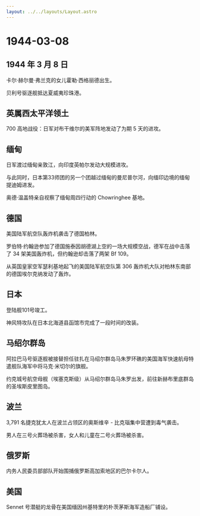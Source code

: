 ```yaml
---
layout: ../../layouts/Layout.astro
---
```


# 1944-03-08

## 1944 年 3 月 8 日

卡尔·赫尔曼·弗兰克的女儿霍勒·西格丽德出生。

贝利号驱逐舰抵达夏威夷珍珠港。

## 英属西太平洋领土

700 高地战役：日军对布干维尔的美军阵地发动了为期 5 天的进攻。

## 缅甸

日军渡过缅甸亲敦江，向印度英帕尔发动大规模进攻。

与此同时，日本第33师团的另一个团越过缅甸的曼尼普尔河，向缅印边境的缅甸提迪姆进发。

奥德·温盖特亲自视察了缅甸周四行动的 Chowringhee 基地。

## 德国

美国陆军航空队轰炸机袭击了德国柏林。

罗伯特·约翰逊参加了德国施泰因胡德湖上空的一场大规模空战，德军在战中击落了
34 架美国轰炸机，但约翰逊却击落了两架 Bf 109。

从英国皇家空军瑟利基地起飞的美国陆军航空队第 306
轰炸机大队对柏林东南部的德国埃尔克纳发动了轰炸。

## 日本

登陆舰101号竣工。

神风特攻队在日本北海道县函馆市完成了一段时间的改装。

## 马绍尔群岛

阿拉巴马号驱逐舰被接替担任驻扎在马绍尔群岛马朱罗环礁的美国海军快速航母特遣舰队海军中将马克·米切尔的旗舰。

约克城号航空母舰（埃塞克斯级）从马绍尔群岛马朱罗出发，前往新赫布里底群岛的圣埃斯皮里图岛。

## 波兰

3,791 名捷克犹太人在波兰占领区的奥斯维辛 - 比克瑙集中营遭到毒气袭击。

男人在三号火葬场被杀害，女人和儿童在二号火葬场被杀害。

## 俄罗斯

内务人民委员部部队开始围捕俄罗斯高加索地区的巴尔卡尔人。

## 美国

Sennet 号潜艇的龙骨在美国缅因州基特里的朴茨茅斯海军造船厂铺设。
